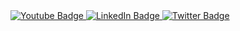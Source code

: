 <div id="badges">
  <a href="https://www.elihartnett.com">
    <img src="https://img.shields.io/badge/Website-red?style=for-the-badge&logo=youtube&logoColor=white" alt="Youtube Badge"/>
  </a>
    <a href="https://www.linkedin.com/in/elihartnett/">
    <img src="https://img.shields.io/badge/LinkedIn-blue?style=for-the-badge&logo=linkedin&logoColor=white" alt="LinkedIn Badge"/>
  </a>
  <a href="https://twitter.com/elichartnett">
    <img src="https://img.shields.io/badge/Twitter-blue?style=for-the-badge&logo=twitter&logoColor=white" alt="Twitter Badge"/>
  </a>
</div>
